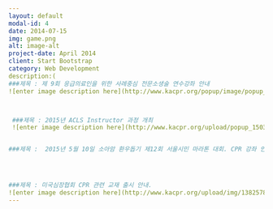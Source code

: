 ```yaml
---
layout: default
modal-id: 4
date: 2014-07-15
img: game.png
alt: image-alt
project-date: April 2014
client: Start Bootstrap
category: Web Development
description:( 
###제목 : 제 9회 응급의료인을 위한 사례중심 전문소생술 연수강좌 안내   
![enter image description here](http://www.kacpr.org/popup/image/popup_150507_3.jpg)



 ###제목 : 2015년 ACLS Instructor 과정 개최
 ![enter image description here](http://www.kacpr.org/upload/popup_150330.jpg)


###제목 :  2015년 5월 10일 소아암 환우돕기 제12회 서울시민 마라톤 대회. CPR 강좌 안내![enter image description here](http://www.kacpr.org/popup/image/popup_150317.jpg)




###제목 : 미국심장협회 CPR 관련 교재 출시 안내.
![enter image description here](http://www.kacpr.org/upload/img/1382578248.jpg))
---
```

